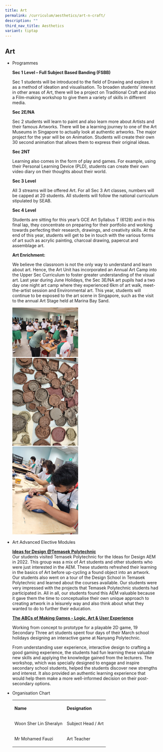 ```yaml
---
title: Art
permalink: /curriculum/aesthetics/art-n-craft/
description: ""
third_nav_title: Aesthetics
variant: tiptap
---
```

<h2>Art</h2>
<ul>
<li>
<p>Programmes</p>
<p><strong>Sec 1 Level – Full Subject Based Banding (FSBB)</strong>
</p>
<p>Sec 1 students will be introduced to the field of Drawing and explore
it as a method of ideation and visualisation. To broaden students’ interest
in other areas of Art, there will be a project on Traditional Craft and
also a Film-making workshop to give them a variety of skills in different
media.</p>
<p><strong>Sec 2E/NA</strong>
</p>
<p>Sec 2 students will learn to paint and also learn more about Artists and
their famous Artworks. There will be a learning journey to one of the Art
Museums in Singapore to actually look at authentic artworks. The major
project for the year will be on Animation. Students will create their own
30 second animation that allows them to express their original ideas.</p>
<p></p>
<p><strong>Sec 2NT</strong>
</p>
<p>Learning also comes in the form of play and games. For example, using
their Personal Learning Device (PLD), students can create their own video
diary on their thoughts about their world.</p>
<p><strong>Sec 3 Level</strong>
</p>
<p>All 3 streams will be offered Art. For all Sec 3 Art classes, numbers
will be capped at 20 students. All students will follow the national curriculum
stipulated by SEAB.</p>
<p></p>
<p></p>
<p><strong>Sec 4 Level</strong>
</p>
<p>Students are sitting for this year’s GCE Art Syllabus T (6128) and in
this final lap, they concentrate on preparing for their portfolio and working
towards perfecting their research, drawings, and creativity skills. At
the end of this year, students will get to be in touch with the various
forms of art such as acrylic painting, charcoal drawing, papercut and assemblage
art.</p>
<p><strong>Art Enrichment:</strong>
</p>
<p>We believe the classroom is not the only way to understand and learn about
art. Hence, the Art Unit has incorporated an Annual Art Camp into the Upper
Sec Curriculum to foster greater understanding of the visual art. Last
year during June Holidays, the Sec 3E/NA art pupils had a two day one night
art camp where they experienced 6km of art walk, meet-the-artist session
and Environmental art. This year, students will continue to be exposed
to the art scene in Singapore, such as the visit to the annual Art Stage
held at Marina Bay Sand.</p>
<div class="isomer-image-wrapper">
<img style="width: 45%;" height="auto" width="100%" src="/images/CeramicsMrAhmad01.jpg">
</div>
<div class="isomer-image-wrapper">
<img style="width: 45%;" height="auto" width="100%" src="/images/CeramicsMrAhmad02.jpg">
</div>
<div class="isomer-image-wrapper">
<img style="width: 45%;" height="auto" width="100%" src="/images/CeramicsMrAhmad03.jpg">
</div>
</li>
<li>
<p>Art Advanced Elective Modules</p>
<p><strong><u>Ideas for Design @Temasek Polytechnic</u></strong>
<br>Our students visited Temasek Polytechnic for the Ideas for Design AEM
in 2022. This group was a mix of Art students and other students who were
just interested in the AEM. These students refreshed their learning in
the basics of Art before up-cycling a found object into an artwork. Our
students also went on a tour of the Design School in Temasek Polytechnic
and learned about the courses available. Our students were very impressed
with the projects that Temasek Polytechnic students had participated in.
All in all, our students found this AEM valuable because it gave them the
time to conceptualise their own unique approach to creating artwork in
a leisurely way and also think about what they wanted to do to further
their education.</p>
<p><strong><u>The ABCs of Making Games - Logic, Art &amp; User Experience</u></strong>
</p>
<p>Working from concept to prototype for a playable 2D game, 19 Secondary
Three art students spent four days of their March school holidays designing
an interactive game at Nanyang Polytechnic.</p>
<p>From understanding user experience, interactive design to crafting a good
gaming experience, the students had fun learning these valuable new skills
and applying the knowledge gained from the lecturers. The workshop, which
was specially designed to engage and inspire secondary school students,
helped the students discover new strengths and interest. It also provided
an authentic learning experience that would help them make a more well-informed
decision on their post-secondary options.</p>
</li>
<li>
<p>Organisation Chart</p>
<table style="minWidth: 50px">
<colgroup>
<col>
<col>
</colgroup>
<tbody>
<tr>
<th rowspan="1" colspan="1">
<p>Name</p>
</th>
<th rowspan="1" colspan="1">
<p>Designation</p>
</th>
</tr>
<tr>
<td rowspan="1" colspan="1">
<p>Woon Sher Lin Sheralyn</p>
</td>
<td rowspan="1" colspan="1">
<p>Subject Head / Art</p>
</td>
</tr>
<tr>
<td rowspan="1" colspan="1">
<p>Mr Mohamed Fauzi&nbsp;</p>
</td>
<td rowspan="1" colspan="1">
<p>Art Teacher&nbsp;</p>
</td>
</tr>
</tbody>
</table>
</li>
</ul>
<p></p>